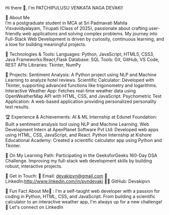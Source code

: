 Hi there 👋, I'm PATCHIPULUSU VENKATA NAGA DEVAKI!

🚀 About Me  
I’m a postgraduate student in MCA at Sri Padmavati Mahila Visvavidyalayam, Tirupati (Class of 2025), passionate about crafting user-friendly web applications and solving complex problems. My journey into Full-Stack Web Development is driven by curiosity, continuous learning, and a love for building meaningful projects.

🔧 Technologies & Tools:
Languages: Python, JavaScript, HTML5, CSS3, Java
Frameworks:React,Flask
Database: SQL
Tools: Git, GitHub, VS Code, REST APIs
Libraries: Tkinter, NumPy

🚀 Projects:
Sentiment Analysis: A Python project using NLP and Machine Learning to analyze hotel reviews.
Scientific Calculator: Developed with Tkinter, supporting advanced functions like trigonometry and logarithms.
Interactive Weather App: Fetches real-time weather data using OpenWeatherMap API with HTML, CSS, and JavaScript.
Psychometric Test Application: A web-based application providing personalized personality test results.

🏆 Experience & Achievements:
AI & ML Internship at Edunet Foundation: Built a sentiment analysis tool using NLP and Machine Learning.
Web Development Intern at ApexPlanet Software Pvt Ltd: Developed web apps using HTML, CSS, JavaScript, and React.
Python Internship at Kishore Educational Academy: Created a scientific calculator app using Python and Tkinter.

🌱 On My Learning Path:
Participating in the GeeksforGeeks 160-Day DSA Challenge.
Improving my full-stack web development skills by building robust, interactive projects.

📧 Get in Touch:
📧 Email: devakipvn@gmail.com
💼 LinkedIn:http://www.linkedin.com/in/pvndevaki 
🧑‍💻 GitHub: Devakipvn

🌟 Fun Fact About Me🌟 :
I'm a self-taught web developer with a passion for coding in Python, HTML, CSS, and JavaScript. From building a scientific calculator to an interactive weather app, I'm always up for a new challenge! 🚀 Let's connect on LinkedIn
